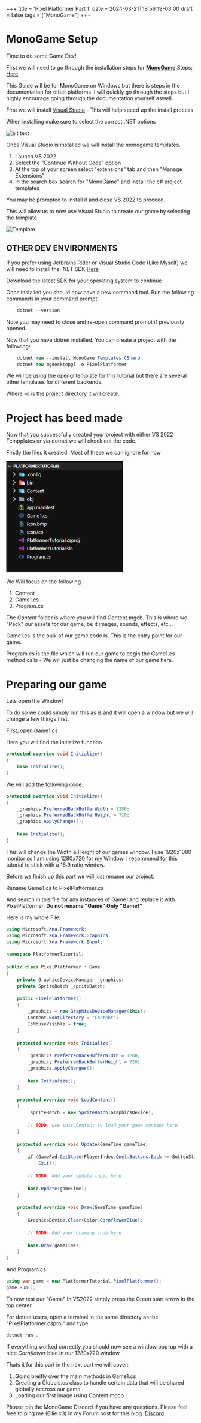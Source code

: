 +++
title = 'Pixel Platformer Part 1'
date = 2024-03-21T18:56:19-03:00
draft = false
tags = ["MonoGame"]
+++

# MonoGame Setup

Time to do some Game Dev!

First we will need to go through the installation steps for [**MonoGame**](https://monogame.net/) Steps: [Here](https://monogame.net/articles/getting_started/index.html)

This Guide will be for MonoGame on Windows but there is steps in the documentation for other platforms.
I will quickly go through the steps but I highly encourage going through the documentation yourself aswell.

First we will install [Visual Studio](https://visualstudio.microsoft.com/vs/) - This will help speed up the install process

When installing make sure to select the correct .NET options


![alt text](https://monogame.net/articles/getting_started/images/1_installer_vs_components.png "Install selections")

Once Visual Studio is installed we will install the monogame templates.

1. Launch VS 2022
2. Select the "Continue Without Code" option
3. At the top of your screen select "extensions" tab and then "Manage Extensions"
4. In the search box search for "MonoGame" and install the c# project templates

You may be prompted to install it and close VS 2022 to proceed.

This will allow us to now use Visual Studio to create our game by selecting the template

![Template](https://monogame.net/articles/getting_started/images/vswin_mg_new_2.png)

## **OTHER DEV ENVIRONMENTS**

If you prefer using Jetbrains Rider or Visual Studio Code (Like Myself) we will need to install the .NET SDK
[Here](https://dotnet.microsoft.com/en-us/download/dotnet/8.0)

Download the latest SDK for your operating system to continue

Once installed you should now have a new command tool. Run the following commands in your command prompt: 

```cs
    dotnet --version
```

Note you may need to close and re-open command prompt if previously opened.

Now that you have dotnet installed. You can create a project with the following:

```cs
    dotnet new --install MonoGame.Templates.CSharp
    dotnet new mgdesktopgl -o PixelPlatformer
```

We will be using the opengl template for this tutorial but there are several other templates for different backends.

Where -o is the project directory it will create.

# Project has beed made
Now that you successfully created your project with either VS 2022 Tempplates or via dotnet we will check out the code.

Firstly the files it created: Most of these we can ignore for now

![filesystempng](https://github.com/Ellie-x3/BlogPage/blob/master/static/images/pp1/filesystem.png?raw=true)

We Will focus on the following

1. Content
2. Game1.cs
3. Program.cs

The *Content* folder is where you will find Content.mgcb. This is where we "Pack" our assets for our game, be it images, sounds, effects, etc...

Game1.cs is the bulk of our game code is. This is the entry point for our game.

Program.cs is the file which will run our game to begin the Game1.cs method calls - We will just be changing the name of our game here.

# Preparing our game
Lets open the Window!

To do so we could simply run this as is and it will open a window but we will change a few things first.

First, open Game1.cs

Here you will find the initialize function

```cs
protected override void Initialize()
{
    base.Initialize();
}
```

We will add the following code:

```cs
protected override void Initialize()
{
    _graphics.PreferredBackBufferWidth = 1280;
    _graphics.PreferredBackBufferHeight = 720;
    _graphics.ApplyChanges();

    base.Initialize();
}
```

This will change the Width & Height of our games window. I use 1920x1080 monitor so I am using 1280x720 for my Window. I recommend for this tutorial
to stick with a 16:9 ratio window.

Before we finish up this part we will just rename our project. 

Rename Game1.cs to PixelPlatformer.cs

And search in this file for any instances of Game1 and replace it with PixelPlatformer. **Do not rename "Game" Only "Game1"**

Here is my whole File:

```cs
using Microsoft.Xna.Framework;
using Microsoft.Xna.Framework.Graphics;
using Microsoft.Xna.Framework.Input;

namespace PlatformerTutorial;

public class PixelPlatformer : Game
{
    private GraphicsDeviceManager _graphics;
    private SpriteBatch _spriteBatch;

    public PixelPlatformer()
    {
        _graphics = new GraphicsDeviceManager(this);
        Content.RootDirectory = "Content";
        IsMouseVisible = true;
    }

    protected override void Initialize()
    {
        _graphics.PreferredBackBufferWidth = 1280;
        _graphics.PreferredBackBufferHeight = 720;
        _graphics.ApplyChanges();

        base.Initialize();
    }

    protected override void LoadContent()
    {
        _spriteBatch = new SpriteBatch(GraphicsDevice);

        // TODO: use this.Content to load your game content here
    }

    protected override void Update(GameTime gameTime)
    {
        if (GamePad.GetState(PlayerIndex.One).Buttons.Back == ButtonState.Pressed || Keyboard.GetState().IsKeyDown(Keys.Escape))
            Exit();

        // TODO: Add your update logic here

        base.Update(gameTime);
    }

    protected override void Draw(GameTime gameTime)
    {
        GraphicsDevice.Clear(Color.CornflowerBlue);

        // TODO: Add your drawing code here

        base.Draw(gameTime);
    }
}

```

And Program.cs

```cs
using var game = new PlatformerTutorial.PixelPlatformer();
game.Run();
```

To now test our "Game" In VS2022 simply press the Green start arrow in the top center

For dotnet users, open a terminal in the same directory as the "PixelPlatformer.csproj" and type

```cs
dotnet run .
```

If everything worked correctly you should now see a window pop-up with a nice *Cornflower* blue in our 1280x720 window.

Thats it for this part in the next part we will cover:

1. Going breifly over the main methods in Game1.cs
2. Creating a Globals.cs class to handle certain data that will be shared globally accross our game
3. Loading our first image using Content.mgcb

Please join the MonoGame Discord if you have any questions. Please feel free to ping me (Ellie.x3) in my Forum post for this blog. [Discord](https://discord.gg/monogame)